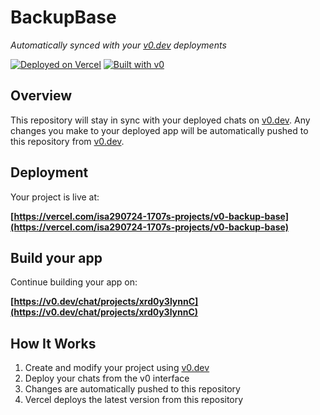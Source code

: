 # BackupBase

*Automatically synced with your [v0.dev](https://v0.dev) deployments*

[![Deployed on Vercel](https://img.shields.io/badge/Deployed%20on-Vercel-black?style=for-the-badge&logo=vercel)](https://vercel.com/isa290724-1707s-projects/v0-backup-base)
[![Built with v0](https://img.shields.io/badge/Built%20with-v0.dev-black?style=for-the-badge)](https://v0.dev/chat/projects/xrd0y3lynnC)

## Overview

This repository will stay in sync with your deployed chats on [v0.dev](https://v0.dev).
Any changes you make to your deployed app will be automatically pushed to this repository from [v0.dev](https://v0.dev).

## Deployment

Your project is live at:

**[https://vercel.com/isa290724-1707s-projects/v0-backup-base](https://vercel.com/isa290724-1707s-projects/v0-backup-base)**

## Build your app

Continue building your app on:

**[https://v0.dev/chat/projects/xrd0y3lynnC](https://v0.dev/chat/projects/xrd0y3lynnC)**

## How It Works

1. Create and modify your project using [v0.dev](https://v0.dev)
2. Deploy your chats from the v0 interface
3. Changes are automatically pushed to this repository
4. Vercel deploys the latest version from this repository